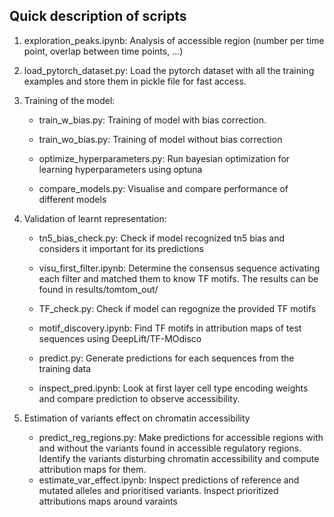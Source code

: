 Quick description of scripts
--------------------------------------------------------------

1. exploration_peaks.ipynb: Analysis of accessible region (number per time point, overlap between time points, ...)

2. load_pytorch_dataset.py: Load the pytorch dataset with all the training examples and store them in pickle file for fast access.

3. Training of the model:
    - train_w_bias.py: Training of model with bias correction.
    - train_wo_bias.py: Training of model without bias correction
    - optimize_hyperparameters.py: Run bayesian optimization for learning hyperparameters using optuna

    - compare_models.py: Visualise and compare performance of different models

4. Validation of learnt representation:
    - tn5_bias_check.py: Check if model recognized tn5 bias and considers it important for its predictions
    - visu_first_filter.ipynb: Determine the consensus sequence activating each filter and matched them to know TF motifs. The results can be found in results/tomtom_out/
    - TF_check.py: Check if model can regognize the provided TF motifs
    - motif_discovery.ipynb: Find TF motifs in attribution maps of test sequences using DeepLift/TF-MOdisco 

    - predict.py: Generate predictions for each sequences from the training data
    - inspect_pred.ipynb: Look at first layer cell type encoding weights and compare prediction to observe accessibility.

 5. Estimation of variants effect on chromatin accessibility
    - predict_reg_regions.py: Make predictions for accessible regions with and without the variants found in accessible regulatory regions. Identify the variants disturbing chromatin accessibility and compute attribution maps for them.
    - estimate_var_effect.ipynb: Inspect predictions of reference and mutated alleles and prioritised variants. Inspect prioritized attributions maps around varaints


